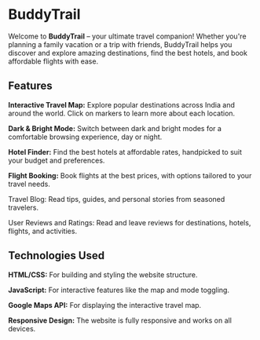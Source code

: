# BuddyTrail
Welcome to **BuddyTrail** – your ultimate travel companion! Whether you're planning a family vacation or a trip with friends, BuddyTrail helps you discover and explore amazing destinations, find the best hotels, and book affordable flights with ease.
## Features
**Interactive Travel Map:** Explore popular destinations across India and around the world. Click on markers to learn more about each location.

**Dark & Bright Mode:** Switch between dark and bright modes for a comfortable browsing experience, day or night.

**Hotel Finder:** Find the best hotels at affordable rates, handpicked to suit your budget and preferences.

**Flight Booking:** Book flights at the best prices, with options tailored to your travel needs.

Travel Blog: Read tips, guides, and personal stories from seasoned travelers.


User Reviews and Ratings: Read and leave reviews for destinations, hotels, flights, and activities.

## Technologies Used
**HTML/CSS:** For building and styling the website structure.

**JavaScript:** For interactive features like the map and mode toggling.

**Google Maps API:** For displaying the interactive travel map.

**Responsive Design:** The website is fully responsive and works on all devices.

